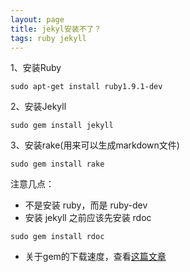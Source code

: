 ```yaml
---
layout: page
title: jekyl安装不了？
tags: ruby jekyll
---
```


1、安装Ruby

	sudo apt-get install ruby1.9.1-dev
	
2、安装Jekyll

	sudo gem install jekyll
	
3、安装rake(用来可以生成markdown文件)

	sudo gem install rake
	
注意几点：

- 不是安装 ruby，而是 ruby-dev
- 安装 jekyll 之前应该先安装 rdoc

```	
sudo gem install rdoc
```
	
- 关于gem的下载速度，查看[这篇文章](/2014/04/27/gem-sources)
